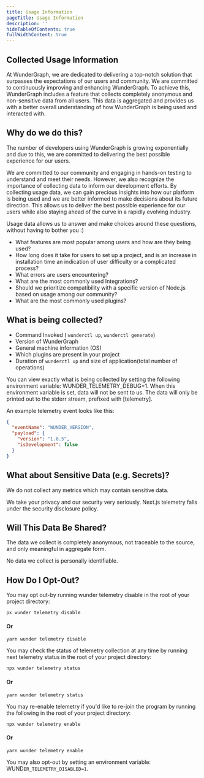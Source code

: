 ```yaml
---
title: Usage Information
pageTitle: Usage Information
description: ''
hideTableOfContents: true
fullWidthContent: true
---
```


## Collected Usage Information

At WunderGraph, we are dedicated to delivering a top-notch solution that surpasses the expectations of our users and community. We are committed to continuously improving and enhancing WunderGraph. To achieve this, WunderGraph includes a feature that collects completely anonymous and non-sensitive data from all users. This data is aggregated and provides us with a better overall understanding of how WunderGraph is being used and interacted with.

## Why do we do this?

The number of developers using WunderGraph is growing exponentially and due to this, we are committed to delivering the best possible experience for our users.

We are committed to our community and engaging in hands-on testing to understand and meet their needs. However, we also recognize the importance of collecting data to inform our development efforts. By collecting usage data, we can gain precious insights into how our platform is being used and we are better informed to make decisions about its future direction. This allows us to deliver the best possible experience for our users while also staying ahead of the curve in a rapidly evolving industry.

Usage data allows us to answer and make choices around these questions, without having to bother you :)

- What features are most popular among users and how are they being used?
- How long does it take for users to set up a project, and is an increase in installation time an indication of user difficulty or a complicated process?
- What errors are users encountering?
- What are the most commonly used Integrations?
- Should we prioritize compatibility with a specific version of Node.js based on usage among our community?
- What are the most commonly used plugins?

## What is being collected?

- Command Invoked ( `wunderctl up`, `wunderctl generate`)
- Version of WunderGraph
- General machine information (OS)
- Which plugins are present in your project
- Duration of `wunderctl up` and size of application(total number of operations)

You can view exactly what is being collected by setting the following environment variable: WUNDER_TELEMETRY_DEBUG=1. When this environment variable is set, data will not be sent to us. The data will only be printed out to the stderr stream, prefixed with [telemetry].

An example telemetry event looks like this:

```JSON
{
  "eventName": "WUNDER_VERSION",
  "payload": {
    "version": "1.0.5",
    "isDevelopment": false
  }
}
```

## What about Sensitive Data (e.g. Secrets)?

We do not collect any metrics which may contain sensitive data.

We take your privacy and our security very seriously. Next.js telemetry falls under the security disclosure policy.

## Will This Data Be Shared?

The data we collect is completely anonymous, not traceable to the source, and only meaningful in aggregate form.

No data we collect is personally identifiable.

## How Do I Opt-Out?

You may opt out-by running wunder telemetry disable in the root of your project directory:

`px wunder telemetry disable`

#### Or

`yarn wunder telemetry disable`

You may check the status of telemetry collection at any time by running next telemetry status in the root of your project directory:

`npx wunder telemetry status`

#### Or

`yarn wunder telemetry status`

You may re-enable telemetry if you'd like to re-join the program by running the following in the root of your project directory:

`npx wunder telemetry enable`

#### Or

`yarn wunder telemetry enable`

You may also opt-out by setting an environment variable: WUND`ER_TELEMETRY_DISABLED=1`.
